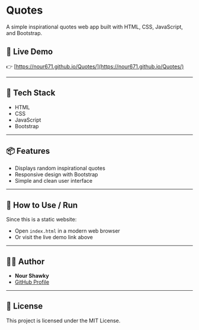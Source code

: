 # Quotes

A simple inspirational quotes web app built with HTML, CSS, JavaScript, and Bootstrap.

## 🚀 Live Demo

👉 [https://nour671.github.io/Quotes/](https://nour671.github.io/Quotes/)

---

## 🧰 Tech Stack

- HTML  
- CSS  
- JavaScript  
- Bootstrap  

---

## 📦 Features

- Displays random inspirational quotes  
- Responsive design with Bootstrap  
- Simple and clean user interface  

---

## 🔧 How to Use / Run

Since this is a static website:

- Open `index.html` in a modern web browser  
- Or visit the live demo link above  

---

## 👩‍💻 Author

- **Nour Shawky**  
- [GitHub Profile](https://github.com/nour671)

---

## 📜 License

This project is licensed under the MIT License.
